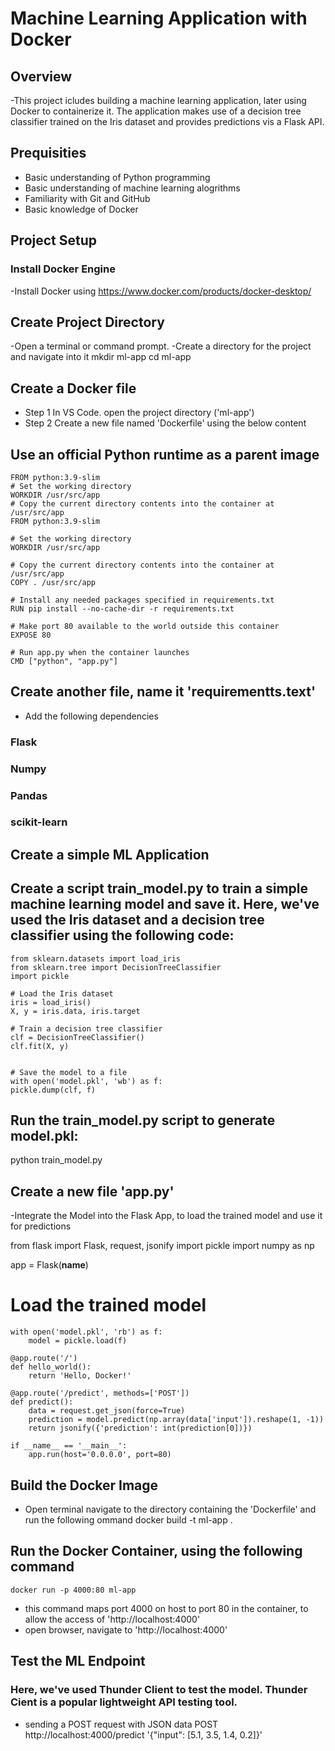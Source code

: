 # Machine Learning Application with Docker 

## Overview
-This project icludes building a machine learning application, later using Docker to containerize it. The application makes use of a decision tree classifier trained on the Iris dataset and provides predictions vis a Flask API.

## Prequisities 
- Basic understanding of Python programming
- Basic understanding of machine learning alogrithms
- Familiarity with Git and GitHub
- Basic knowledge of Docker

## Project Setup

### Install Docker Engine
-Install Docker using https://www.docker.com/products/docker-desktop/

## Create Project Directory 
-Open a terminal or command prompt.
-Create a directory for the project and navigate into it
    mkdir ml-app 
    cd ml-app

## Create a Docker file 
- Step 1 In VS Code. open the project directory ('ml-app')
- Step 2 Create a new file named 'Dockerfile' using the below content

## Use an official Python runtime as a parent image 
    FROM python:3.9-slim 
    # Set the working directory 
    WORKDIR /usr/src/app 
    # Copy the current directory contents into the container at /usr/src/app 
    FROM python:3.9-slim 

    # Set the working directory 
    WORKDIR /usr/src/app 

    # Copy the current directory contents into the container at /usr/src/app 
    COPY . /usr/src/app

    # Install any needed packages specified in requirements.txt 
    RUN pip install --no-cache-dir -r requirements.txt 

    # Make port 80 available to the world outside this container 
    EXPOSE 80 

    # Run app.py when the container launches 
    CMD ["python", "app.py"]

## Create another file, name it 'requirementts.text'
- Add the following dependencies
### Flask
### Numpy
### Pandas
### scikit-learn

## Create a simple ML Application
## Create a script train_model.py to train a simple machine learning model and save it. Here, we've used the Iris dataset and a decision tree classifier using the following code:
    from sklearn.datasets import load_iris
    from sklearn.tree import DecisionTreeClassifier
    import pickle 

    # Load the Iris dataset
    iris = load_iris()
    X, y = iris.data, iris.target

    # Train a decision tree classifier
    clf = DecisionTreeClassifier() 
    clf.fit(X, y) 


    # Save the model to a file 
    with open('model.pkl', 'wb') as f: 
    pickle.dump(clf, f) 

## Run the train_model.py script to generate model.pkl:
python train_model.py 

## Create a new file 'app.py' 
-Integrate the Model into the Flask App, to load the trained model and use it for predictions

from flask import Flask, request, jsonify
import pickle
import numpy as np

app = Flask(__name__) 

# Load the trained model 
    with open('model.pkl', 'rb') as f:
        model = pickle.load(f)

    @app.route('/') 
    def hello_world(): 
        return 'Hello, Docker!' 

    @app.route('/predict', methods=['POST']) 
    def predict(): 
        data = request.get_json(force=True) 
        prediction = model.predict(np.array(data['input']).reshape(1, -1)) 
        return jsonify({'prediction': int(prediction[0])}) 

    if __name__ == '__main__': 
        app.run(host='0.0.0.0', port=80) 

## Build the Docker Image 
- Open terminal navigate to the directory containing the 'Dockerfile' and run the following ommand 
    docker build -t ml-app .
## Run the Docker Container, using the following command 
    docker run -p 4000:80 ml-app
- this command maps port 4000 on host to port 80 in the container, to allow the access of 'http://localhost:4000'
- open browser, navigate to 'http://localhost:4000'
## Test the ML Endpoint 
### Here, we've used Thunder Client to test the model. Thunder Cient is a popular lightweight API testing tool.
- sending a POST request with JSON data
 POST http://localhost:4000/predict 
 '{"input": [5.1, 3.5, 1.4, 0.2]}'



